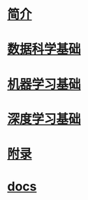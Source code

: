 # [简介](overview.pdf)

# [数据科学基础](DS.pdf)

# [机器学习基础](ML.pdf)

# [深度学习基础](DL.pdf)

# [附录](https://hb4dsai.readthedocs.io/zh/latest/Appendix)

# [docs](https://hb4dsai.readthedocs.io/zh/latest/)


